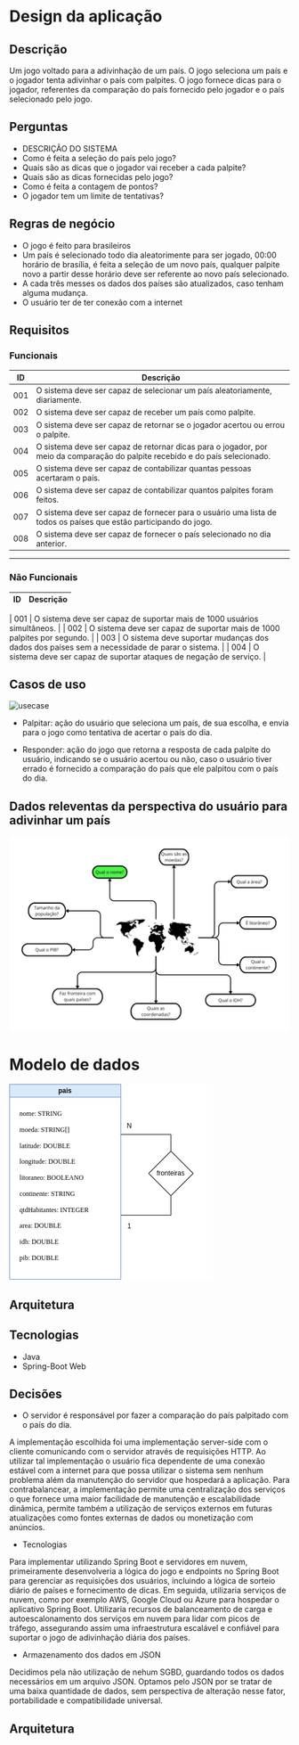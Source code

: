 # Design da aplicação

## Descrição
Um jogo voltado para a adivinhação de um país.
O jogo seleciona um país e o jogador tenta adivinhar o país com palpites. O jogo
fornece dicas para o jogador, referentes da comparação do país fornecido pelo jogador
e o país selecionado pelo jogo.

## Perguntas
- DESCRIÇÃO DO SISTEMA
- Como é feita a seleção do país pelo jogo?
- Quais são as dicas que o jogador vai receber a cada palpite?
- Quais são as dicas fornecidas pelo jogo?
- Como é feita a contagem de pontos?
- O jogador tem um limite de tentativas?

## Regras de negócio
- O jogo é feito para brasileiros
- Um país é selecionado todo dia aleatorimente para ser jogado, 00:00
horário de brasília, é feita a seleção de um novo país, qualquer palpite novo a partir 
desse horário deve ser referente ao novo país selecionado.
- A cada três messes os dados dos países são atualizados, caso tenham alguma mudança.
- O usuário ter de ter conexão com a internet

## Requisitos
### Funcionais
| ID | Descrição | 
| ------------- | ------------- |
| 001 | O sistema deve ser capaz de selecionar um país aleatoriamente, diariamente.  |
| 002 | O sistema deve ser capaz de receber um país como palpite.  |
| 003 | O sistema deve ser capaz de retornar se o jogador acertou ou errou o palpite.  |
| 004 | O sistema deve ser capaz de retornar dicas para o jogador, por meio da comparação do palpite recebido e do país selecionado. |
| 005 | O sistema deve ser capaz de contabilizar quantas pessoas acertaram o país. |
| 006 | O sistema deve ser capaz de contabilizar quantos palpites foram feitos. |
| 007 | O sistema deve ser capaz de fornecer para o usuário uma lista de todos os países que estão participando do jogo. |
| 008 | O sistema deve ser capaz de fornecer o país selecionado no dia anterior. |

---

### Não Funcionais  
| ID | Descrição | 
| ------------- | ------------- |

| 001 | O sistema deve ser capaz de suportar mais de 1000 usuários simultâneos. |
| 002 | O sistema deve ser capaz de suportar mais de 1000 palpites por segundo. |
| 003 | O sistema deve suportar mudanças dos dados dos países sem a necessidade de parar o sistema. |
| 004 | O sistema deve ser capaz de suportar ataques de negação de serviço. |

## Casos de uso

![usecase](http://www.plantuml.com/plantuml/proxy?cache=no&src=https://raw.githubusercontent.com/nogueiralegacy/ds-2023-02/main/termo/image/plantuml/usecase.puml)

- Palpitar: ação do usuário que seleciona um país, de sua escolha, e envia para o jogo como tentativa de acertar o país do dia.

- Responder: ação do jogo que retorna a resposta de cada palpite do usuário, indicando se o usuário acertou ou não, caso o usuário tiver errado é fornecido a comparação do país que ele palpitou com o país do dia.

## Dados releventas da perspectiva do usuário para adivinhar um país
![userview](/termo/image/pais.png)

# Modelo de dados
![modelo de dados país](/termo/image/DER.png)

## Arquitetura


## Tecnologias
- Java
- Spring-Boot Web

## Decisões
- O servidor é responsável por fazer a comparação do país palpitado com o país do dia. 

A implementação escolhida foi uma implementação server-side com o cliente comunicando com o servidor através de requisições HTTP. Ao utilizar tal implementação o usuário fica dependente de uma conexão estável com a internet para que possa utilizar o sistema sem nenhum problema além da manutenção do servidor que hospedará a aplicação. Para contrabalancear, a implementação permite uma centralização dos serviços o que fornece uma maior facilidade de manutenção e escalabilidade dinâmica, permite também a utilização de serviços externos em futuras atualizações como fontes externas de dados ou monetização com anúncios.

- Tecnologias  

Para implementar utilizando Spring Boot e servidores em nuvem, primeiramente desenvolveria a lógica do jogo e endpoints no Spring Boot para gerenciar as requisições dos usuários, incluindo a lógica de sorteio diário de países e fornecimento de dicas. Em seguida, utilizaria serviços de nuvem, como por exemplo  AWS, Google Cloud ou Azure para hospedar o aplicativo Spring Boot. Utilizaria recursos de balanceamento de carga e autoescalonamento dos serviços em nuvem para lidar com picos de tráfego, assegurando assim uma infraestrutura escalável e confiável para suportar o jogo de adivinhação diária dos países.

- Armazenamento dos dados em JSON  

Decidimos pela não utilização de nehum SGBD, guardando todos os dados necessários em um arquivo JSON. Optamos pelo JSON por se tratar de uma baixa quantidade de dados, sem perspectiva de alteração nesse fator, portabilidade e compatibilidade universal.

## Arquitetura

